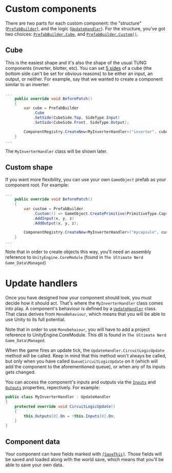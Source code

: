 # Custom components

There are two parts for each custom component: the "structure" ([`PrefabBuilder`][1]), and the logic ([`UpdateHandler`][2]). For the structure, you've got two choices: [`PrefabBuilder.Cube`][3], and [`PrefabBuilder.Custom()`][4].

## Cube

This is the easiest shape and it's also the shape of the usual TUNG components (inverter, blotter, etc). You can set [5 sides][5] of a cube (the bottom side can't be set for obvious reasons) to be either an input, an output, or neither. For example, say that we wanted to create a component similar to an inverter:

```C#
...
	public override void BeforePatch()
	{
		var cube = PrefabBuilder
			.Cube
			.SetSide(CubeSide.Top, SideType.Input)
			.SetSide(CubeSide.Front, SideType.Output);

		ComponentRegistry.CreateNew<MyInverterHandler>("inverter", cube);
	}
...
```

The `MyInverterHandler` class will be shown later.

## Custom shape

If you want more flexibility, you can use your own `GameObject` prefab as your component root. For example:

```C#
...
	public override void BeforePatch()
	{
		var custom = PrefabBuilder
			.Custom(() => GameObject.CreatePrimitive(PrimitiveType.Capsule))
			.AddInput(x, y, z)
			.AddOutput(x, y, z);

		ComponentRegistry.CreateNew<MyInverterHandler>("mycapsule", custom);
	}
...
```

Note that in order to create objects this way, you'll need an assembly reference to ```UnityEngine.CoreModule``` (found in ```The Ultimate Nerd Game_Data\Managed```)

# Update handlers

Once you have designed how your component should look, you must decide how it should act. That's where the `MyInverterHandler` class comes into play. A component's behaviour is defined by a [`UpdateHandler`][6] class. That class derives from `MonoBehaviour`, which means that you will be able to use Unity to its full potential.

Note that in order to use `Monobehaiour`, you will have to add a project reference to UnityEngine.CoreModule. This dll is found in `The Ultimate Nerd Game_Data\Managed`.

When the game fires an update tick, the `UpdateHandler.CircuitLogicUpdate` method will be called. Keep in mind that this method won't always be called, but only when you have called `QueueCircuitLogicUpdate` on it (which will add the component to the aforementioned queue), or when any of its inputs gets changed.

You can access the component's inputs and outputs via the [`Inputs`][7] and [`Outputs`][8] properties, repectively. For example:

```C#
public class MyInverterHandler : UpdateHandler
{
	protected override void CircuitLogicUpdate()
	{
		this.Outputs[0].On = !this.Inputs[0].On;
	}
}
```

## Component data

Your component can have fields marked with [`[SaveThis]`][9]. Those fields will be saved and loaded along with the world save, which means that you'll be able to save your own data.

[1]: ../api/PiTung.Components.PrefabBuilder.html
[2]: ../api/PiTung.Components.UpdateHandler.html
[3]: ../api/PiTung.Components.PrefabBuilder.html#PiTung_Components_PrefabBuilder_Cube
[4]: ../api/PiTung.Components.PrefabBuilder.html#PiTung_Components_PrefabBuilder_Custom_System_Func_UnityEngine_GameObject__
[5]: ../api/PiTung.Components.CubeSide.html
[6]: ../api/PiTung.Components.UpdateHandler.html
[7]: ../api/PiTung.Components.UpdateHandler.html#PiTung_Components_UpdateHandler_Inputs
[8]: ../api/PiTung.Components.UpdateHandler.html#PiTung_Components_UpdateHandler_Outputs
[9]: ../api/PiTung.Components.SaveThisAttribute.html
